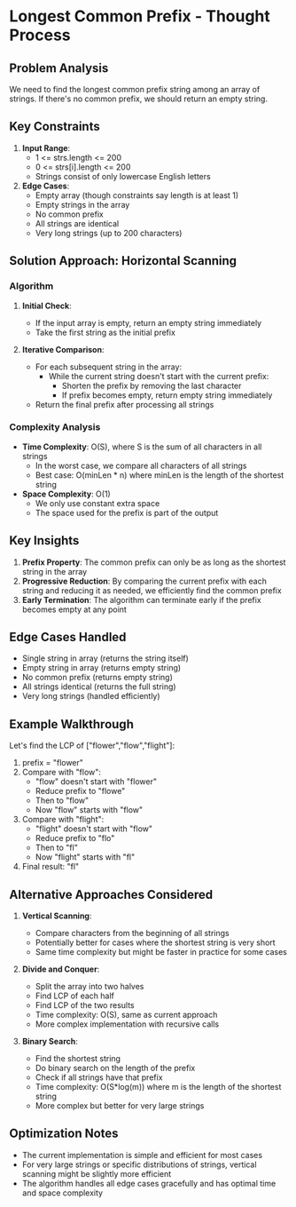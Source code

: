 # Longest Common Prefix - Thought Process

## Problem Analysis
We need to find the longest common prefix string among an array of strings. If there's no common prefix, we should return an empty string.

## Key Constraints
1. **Input Range**: 
   - 1 <= strs.length <= 200
   - 0 <= strs[i].length <= 200
   - Strings consist of only lowercase English letters
2. **Edge Cases**:
   - Empty array (though constraints say length is at least 1)
   - Empty strings in the array
   - No common prefix
   - All strings are identical
   - Very long strings (up to 200 characters)

## Solution Approach: Horizontal Scanning

### Algorithm
1. **Initial Check**:
   - If the input array is empty, return an empty string immediately
   - Take the first string as the initial prefix

2. **Iterative Comparison**:
   - For each subsequent string in the array:
     - While the current string doesn't start with the current prefix:
       - Shorten the prefix by removing the last character
       - If prefix becomes empty, return empty string immediately
   - Return the final prefix after processing all strings

### Complexity Analysis
- **Time Complexity**: O(S), where S is the sum of all characters in all strings
  - In the worst case, we compare all characters of all strings
  - Best case: O(minLen * n) where minLen is the length of the shortest string
- **Space Complexity**: O(1)
  - We only use constant extra space
  - The space used for the prefix is part of the output

## Key Insights
1. **Prefix Property**: The common prefix can only be as long as the shortest string in the array
2. **Progressive Reduction**: By comparing the current prefix with each string and reducing it as needed, we efficiently find the common prefix
3. **Early Termination**: The algorithm can terminate early if the prefix becomes empty at any point

## Edge Cases Handled
- Single string in array (returns the string itself)
- Empty string in array (returns empty string)
- No common prefix (returns empty string)
- All strings identical (returns the full string)
- Very long strings (handled efficiently)

## Example Walkthrough
Let's find the LCP of ["flower","flow","flight"]:
1. prefix = "flower"
2. Compare with "flow":
   - "flow" doesn't start with "flower"
   - Reduce prefix to "flowe"
   - Then to "flow"
   - Now "flow" starts with "flow"
3. Compare with "flight":
   - "flight" doesn't start with "flow"
   - Reduce prefix to "flo"
   - Then to "fl"
   - Now "flight" starts with "fl"
4. Final result: "fl"

## Alternative Approaches Considered
1. **Vertical Scanning**: 
   - Compare characters from the beginning of all strings
   - Potentially better for cases where the shortest string is very short
   - Same time complexity but might be faster in practice for some cases

2. **Divide and Conquer**:
   - Split the array into two halves
   - Find LCP of each half
   - Find LCP of the two results
   - Time complexity: O(S), same as current approach
   - More complex implementation with recursive calls

3. **Binary Search**:
   - Find the shortest string
   - Do binary search on the length of the prefix
   - Check if all strings have that prefix
   - Time complexity: O(S*log(m)) where m is the length of the shortest string
   - More complex but better for very large strings

## Optimization Notes
- The current implementation is simple and efficient for most cases
- For very large strings or specific distributions of strings, vertical scanning might be slightly more efficient
- The algorithm handles all edge cases gracefully and has optimal time and space complexity
